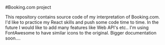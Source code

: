 #Booking.com project

This repository contains source code of my interpretation of Booking.com. I'd like to practice my React skills and push some code time to time. In the future I would like to add many features like Web API's etc.. I'm using FontAwesome to have similar icons to the original. Bigger documentation soon....

